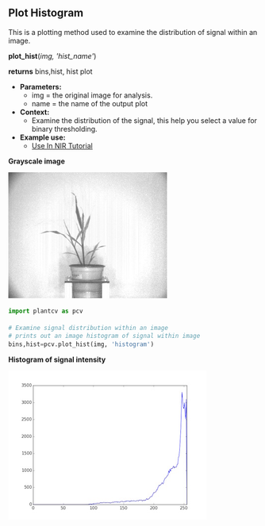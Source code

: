 ## Plot Histogram

This is a plotting method used to examine the distribution of signal within an image.

**plot_hist**(*img, 'hist_name'*)

**returns** bins,hist, hist plot

- **Parameters:**
    - img = the original image for analysis.
    - name = the name of the output plot
- **Context:**
    - Examine the distribution of the signal, this help you select a value for binary thresholding.
- **Example use:**
    - [Use In NIR Tutorial](nir_tutorial.md)

**Grayscale image**

![Screenshot](img/documentation_images/plot_hist/grayscale_image.jpg) 

```python
import plantcv as pcv

# Examine signal distribution within an image
# prints out an image histogram of signal within image
bins,hist=pcv.plot_hist(img, 'histogram')
```

**Histogram of signal intensity**

![Screenshot](img/documentation_images/plot_hist/histogram.jpg) 
